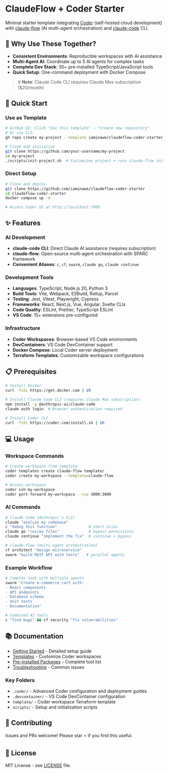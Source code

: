 # ClaudeFlow + Coder Starter

Minimal starter template integrating [Coder](https://github.com/coder/coder) (self-hosted cloud development) with [claude-flow](https://github.com/ruvnet/claude-code-flow) (AI multi-agent orchestration) and [claude-code](https://www.npmjs.com/package/@anthropic-ai/claude-code) CLI.

## 🤔 Why Use These Together?

- **Consistent Environments**: Reproducible workspaces with AI assistance
- **Multi-Agent AI**: Coordinate up to 5 AI agents for complex tasks
- **Complete Dev Stack**: 30+ pre-installed TypeScript/JavaScript tools
- **Quick Setup**: One-command deployment with Docker Compose

> **💡 Note**: Claude Code CLI requires Claude Max subscription ($20/month)

## 🚀 Quick Start

### Use as Template

```bash
# GitHub UI: Click "Use this template" → "Create new repository"
# Or via CLI:
gh repo create my-project --template iaminawe/claudeflow-coder-starter

# Clone and initialize
git clone https://github.com/your-username/my-project
cd my-project
./scripts/init-project.sh  # Customizes project + runs claude-flow init --sparc
```

### Direct Setup

```bash
# Clone and deploy
git clone https://github.com/iaminawe/claudeflow-coder-starter
cd claudeflow-coder-starter
docker compose up -d

# Access Coder UI at http://localhost:7080
```

## ✨ Features

### AI Development
- **claude-code CLI**: Direct Claude AI assistance (requires subscription)
- **claude-flow**: Open-source multi-agent orchestration with SPARC framework
- **Convenient Aliases**: `c`, `cf`, `swarm`, `claude go`, `claude continue`

### Development Tools
- **Languages**: TypeScript, Node.js 20, Python 3
- **Build Tools**: Vite, Webpack, ESBuild, Rollup, Parcel
- **Testing**: Jest, Vitest, Playwright, Cypress
- **Frameworks**: React, Next.js, Vue, Angular, Svelte CLIs
- **Code Quality**: ESLint, Prettier, TypeScript ESLint
- **VS Code**: 15+ extensions pre-configured

### Infrastructure
- **Coder Workspaces**: Browser-based VS Code environments
- **DevContainers**: VS Code DevContainer support
- **Docker Compose**: Local Coder server deployment
- **Terraform Templates**: Customizable workspace configurations

## 📋 Prerequisites

```bash
# Install Docker
curl -fsSL https://get.docker.com | sh

# Install Claude Code CLI (requires Claude Max subscription)
npm install -g @anthropic-ai/claude-code
claude auth login  # Browser authentication required

# Install Coder CLI
curl -fsSL https://coder.com/install.sh | sh
```

## 💻 Usage

### Workspace Commands

```bash
# Create workspace from template
coder templates create claude-flow template/
coder create my-workspace --template=claude-flow

# Access workspace
coder ssh my-workspace
coder port-forward my-workspace --tcp 3000:3000
```

### AI Commands

```bash
# Claude Code (Anthropic's CLI)
claude "analyze my codebase"
c "debug this function"              # short alias
claude go "review files"             # bypass permissions
claude continue "implement the fix"  # continue + bypass

# claude-flow (multi-agent orchestration)
cf architect "design microservice"
swarm "build REST API with tests"   # parallel agents
```

### Example Workflow

```bash
# Complex task with multiple agents
swarm "Create e-commerce cart with:
- React components
- API endpoints
- Database schema
- Unit tests
- Documentation"

# Combined AI tools
c "find bugs" && cf security "fix vulnerabilities"
```

## 📚 Documentation

- [Getting Started](docs/getting-started.md) - Detailed setup guide
- [Templates](docs/templates.md) - Customize Coder workspaces
- [Pre-installed Packages](docs/pre-installed-packages.md) - Complete tool list
- [Troubleshooting](docs/troubleshooting.md) - Common issues

### Key Folders
- `.coder/` - Advanced Coder configuration and deployment guides
- `.devcontainer/` - VS Code DevContainer configuration
- `template/` - Coder workspace Terraform template
- `scripts/` - Setup and initialization scripts

## 🤝 Contributing

Issues and PRs welcome! Please star ⭐ if you find this useful.

## 📝 License

MIT License - see [LICENSE](LICENSE) file.